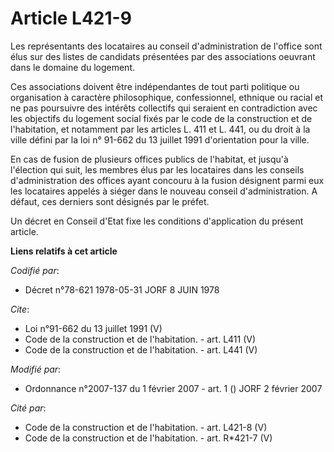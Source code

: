 # Article L421-9

Les représentants des locataires au conseil d'administration de l'office sont élus sur des listes de candidats présentées par
des associations oeuvrant dans le domaine du logement. 

Ces associations doivent être indépendantes de tout parti politique ou organisation à caractère philosophique, confessionnel,
ethnique ou racial et ne pas poursuivre des intérêts collectifs qui seraient en contradiction avec les objectifs du logement
social fixés par le code de la construction et de l'habitation, et notamment par les articles L. 411 et L. 441, ou du droit à
la ville défini par la loi n° 91-662 du 13 juillet 1991 d'orientation pour la ville. 

En cas de fusion de plusieurs offices publics de l'habitat, et jusqu'à l'élection qui suit, les membres élus par les
locataires dans les conseils d'administration des offices ayant concouru à la fusion désignent parmi eux les locataires
appelés à siéger dans le nouveau conseil d'administration. A défaut, ces derniers sont désignés par le préfet. 

Un décret en Conseil d'Etat fixe les conditions d'application du présent article.

**Liens relatifs à cet article**

_Codifié par_:

  - Décret n°78-621 1978-05-31 JORF 8 JUIN 1978

_Cite_:

  - Loi n°91-662 du 13 juillet 1991 (V)
  - Code de la construction et de l'habitation. - art. L411 (V)
  - Code de la construction et de l'habitation. - art. L441 (V)

_Modifié par_:

  - Ordonnance n°2007-137 du 1 février 2007 - art. 1 () JORF 2 février 2007

_Cité par_:

  - Code de la construction et de l'habitation. - art. L421-8 (V)
  - Code de la construction et de l'habitation. - art. R*421-7 (V)

